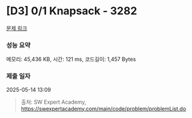 # [D3] 0/1 Knapsack - 3282 

[문제 링크](https://swexpertacademy.com/main/code/problem/problemDetail.do?contestProbId=AWBJAVpqrzQDFAWr) 

### 성능 요약

메모리: 45,436 KB, 시간: 121 ms, 코드길이: 1,457 Bytes

### 제출 일자

2025-05-14 13:09



> 출처: SW Expert Academy, https://swexpertacademy.com/main/code/problem/problemList.do